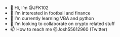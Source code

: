 - 👋 Hi, I’m @JFK102
- 👀 I’m interested in football and finance
- 🌱 I’m currently learning VBA and python
- 💞️ I’m looking to collaborate on crypto related stuff
- 📫 How to reach me @Josh55612960 (Twitter)

<!---
JFK102/JFK102 is a ✨ special ✨ repository because its `README.md` (this file) appears on your GitHub profile.
You can click the Preview link to take a look at your changes.
--->
